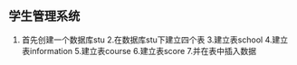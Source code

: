 ## 学生管理系统

1. 首先创建一个数据库stu
2.在数据库stu下建立四个表
3.建立表school
4.建立表information
5.建立表course
6.建立表score
7.并在表中插入数据
